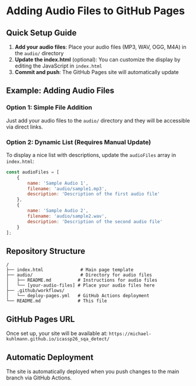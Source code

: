 # Adding Audio Files to GitHub Pages

## Quick Setup Guide

1. **Add your audio files**: Place your audio files (MP3, WAV, OGG, M4A) in the `audio/` directory
2. **Update the index.html** (optional): You can customize the display by editing the JavaScript in `index.html`
3. **Commit and push**: The GitHub Pages site will automatically update

## Example: Adding Audio Files

### Option 1: Simple File Addition
Just add your audio files to the `audio/` directory and they will be accessible via direct links.

### Option 2: Dynamic List (Requires Manual Update)
To display a nice list with descriptions, update the `audioFiles` array in `index.html`:

```javascript
const audioFiles = [
    {
        name: 'Sample Audio 1',
        filename: 'audio/sample1.mp3',
        description: 'Description of the first audio file'
    },
    {
        name: 'Sample Audio 2', 
        filename: 'audio/sample2.wav',
        description: 'Description of the second audio file'
    }
];
```

## Repository Structure
```
/
├── index.html              # Main page template
├── audio/                  # Directory for audio files
│   ├── README.md          # Instructions for audio files
│   └── [your-audio-files] # Place your audio files here
├── .github/workflows/
│   └── deploy-pages.yml   # GitHub Actions deployment
└── README.md              # This file
```

## GitHub Pages URL
Once set up, your site will be available at:
`https://michael-kuhlmann.github.io/icassp26_sqa_detect/`

## Automatic Deployment
The site is automatically deployed when you push changes to the main branch via GitHub Actions.